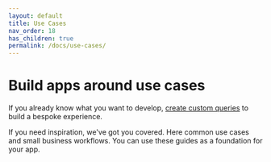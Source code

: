 ```yaml
---
layout: default
title: Use Cases
nav_order: 18
has_children: true
permalink: /docs/use-cases/
---
```


# Build apps around use cases

If you already know what you want to develop, [create custom queries](../graphql-concepts/query/) to build a bespoke experience. 

If you need inspiration, we've got you covered. Here common use cases and small business workflows. You can use these guides as a foundation for your app.
